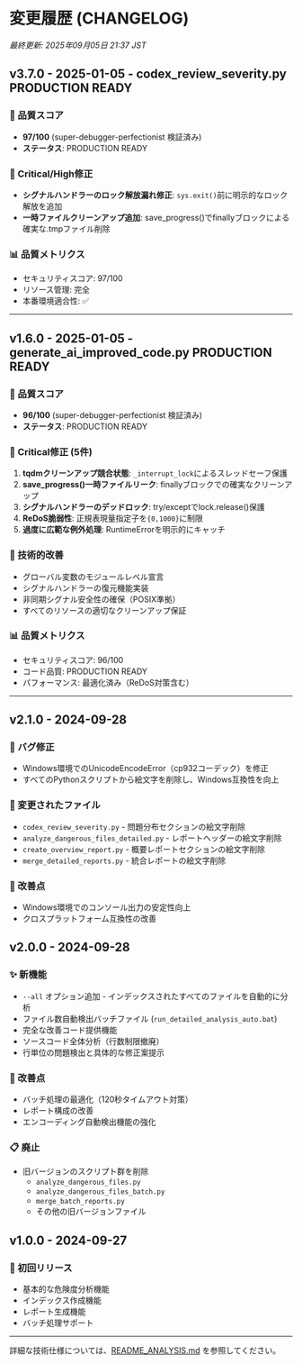 # 変更履歴 (CHANGELOG)

*最終更新: 2025年09月05日 21:37 JST*

## v3.7.0 - 2025-01-05 - codex_review_severity.py PRODUCTION READY

### 🎯 品質スコア
- **97/100** (super-debugger-perfectionist 検証済み)
- **ステータス**: PRODUCTION READY

### 🔴 Critical/High修正
- **シグナルハンドラーのロック解放漏れ修正**: `sys.exit()`前に明示的なロック解放を追加
- **一時ファイルクリーンアップ追加**: save_progress()でfinallyブロックによる確実な.tmpファイル削除

### 📊 品質メトリクス
- セキュリティスコア: 97/100
- リソース管理: 完全
- 本番環境適合性: ✅

---

## v1.6.0 - 2025-01-05 - generate_ai_improved_code.py PRODUCTION READY

### 🎯 品質スコア
- **96/100** (super-debugger-perfectionist 検証済み)
- **ステータス**: PRODUCTION READY

### 🔴 Critical修正 (5件)
1. **tqdmクリーンアップ競合状態**: `_interrupt_lock`によるスレッドセーフ保護
2. **save_progress()一時ファイルリーク**: finallyブロックでの確実なクリーンアップ
3. **シグナルハンドラーのデッドロック**: try/exceptでlock.release()保護
4. **ReDoS脆弱性**: 正規表現量指定子を`{0,1000}`に制限
5. **過度に広範な例外処理**: RuntimeErrorを明示的にキャッチ

### 🔧 技術的改善
- グローバル変数のモジュールレベル宣言
- シグナルハンドラーの復元機能実装
- 非同期シグナル安全性の確保（POSIX準拠）
- すべてのリソースの適切なクリーンアップ保証

### 📊 品質メトリクス
- セキュリティスコア: 96/100
- コード品質: PRODUCTION READY
- パフォーマンス: 最適化済み（ReDoS対策含む）

---

## v2.1.0 - 2024-09-28

### 🐛 バグ修正
- Windows環境でのUnicodeEncodeError（cp932コーデック）を修正
- すべてのPythonスクリプトから絵文字を削除し、Windows互換性を向上

### 📝 変更されたファイル
- `codex_review_severity.py` - 問題分布セクションの絵文字削除
- `analyze_dangerous_files_detailed.py` - レポートヘッダーの絵文字削除
- `create_overview_report.py` - 概要レポートセクションの絵文字削除
- `merge_detailed_reports.py` - 統合レポートの絵文字削除

### 🔧 改善点
- Windows環境でのコンソール出力の安定性向上
- クロスプラットフォーム互換性の改善

## v2.0.0 - 2024-09-28

### ✨ 新機能
- `--all` オプション追加 - インデックスされたすべてのファイルを自動的に分析
- ファイル数自動検出バッチファイル (`run_detailed_analysis_auto.bat`)
- 完全な改善コード提供機能
- ソースコード全体分析（行数制限撤廃）
- 行単位の問題検出と具体的な修正案提示

### 🚀 改善点
- バッチ処理の最適化（120秒タイムアウト対策）
- レポート構成の改善
- エンコーディング自動検出機能の強化

### 📋 廃止
- 旧バージョンのスクリプト群を削除
  - `analyze_dangerous_files.py`
  - `analyze_dangerous_files_batch.py`
  - `merge_batch_reports.py`
  - その他の旧バージョンファイル

## v1.0.0 - 2024-09-27

### 🎉 初回リリース
- 基本的な危険度分析機能
- インデックス作成機能
- レポート生成機能
- バッチ処理サポート

---

詳細な技術仕様については、[README_ANALYSIS.md](README_ANALYSIS.md) を参照してください。